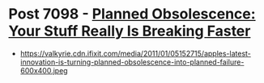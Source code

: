 # Post 7098 - [Planned Obsolescence: Your Stuff Really Is Breaking Faster](https://www.ifixit.com/News/7098/planned-obsolescence)

- https://valkyrie.cdn.ifixit.com/media/2011/01/05152715/apples-latest-innovation-is-turning-planned-obsolescence-into-planned-failure-600x400.jpeg
